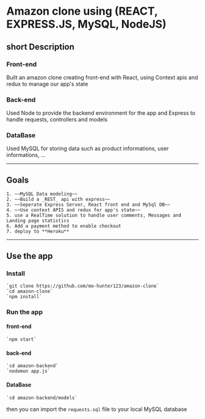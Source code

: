 Amazon clone using (REACT, EXPRESS.JS, MySQL, NodeJS)
=====================================================


short Description
------------------

### Front-end
<p>Built an amazon clone creating front-end with React, using Context apis and redux to manage our app's state </p>

### Back-end
<p> Used Node to provide the backend environment for the app and Express to handle requests, controllers and models </p>


### DataBase
<p> Used MySQL for storing data such as product informations, user informations, ... </p>

---

## Goals

    1. ~~MySQL Data modeling~~ 
    2. ~~Build a _REST_ api with express~~ 
    3. ~~Seperate Express Server, React front end and MySql DB~~
    4. ~~Use context APIS and redux for app's state~~ 
    5. use a RealTime solution to handle user comments, Messages and Landing page statistics 
    6. Add a payment method to enable checkout 
    7. deploy to **Heroku**

---

## Use the app 

### Install

    `git clone https://github.com/mo-hunter123/amazon-clone`
    `cd amazon-clone`
    `npm install`

### Run the app 

#### front-end 

    `npm start`

#### back-end 

    `cd amazon-backend`
    `nodemon app.js`

#### DataBase 

    `cd amazon-backend/models`

then you can import the `requests.sql` file to your local MySQL database 

    